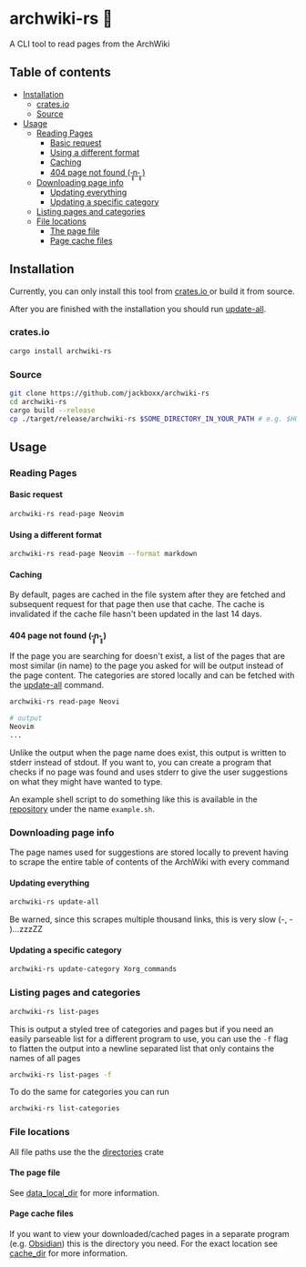 # archwiki-rs 📖
A CLI tool to read pages from the ArchWiki

## Table of contents
- [Installation](#installation)
  * [crates.io](#cratesio)
  * [Source](#source)
- [Usage](#usage)
  * [Reading Pages](#reading-pages)
    + [Basic request](#basic-request)
    + [Using a different format](#using-a-different-format)
    + [Caching](#caching)
    + [404 page not found (-̥̥̥n-̥̥̥ )](#404-page-not-found-̥̥̥n-̥̥̥)
  * [Downloading page info](#downloading-page-info)
    + [Updating everything](#updating-everything)
    + [Updating a specific category](#updating-a-specific-category)
  * [Listing pages and categories](#listing-pages-and-categories)
  * [File locations](#file-locations)
    + [The page file](#the-page-file)
    + [Page cache files](#page-cache-files)

## Installation
Currently, you can only install this tool from [ crates.io ](https://crates.io/crates/archwiki-rs) 
or build it from source. 

After you are finished with the installation you should run [update-all](#updating-everything).

### crates.io

```sh
cargo install archwiki-rs
```
### Source

```sh
git clone https://github.com/jackboxx/archwiki-rs
cd archwiki-rs
cargo build --release
cp ./target/release/archwiki-rs $SOME_DIRECTORY_IN_YOUR_PATH # e.g. $HOME/.cargo/bin
```

## Usage

### Reading Pages

#### Basic request

```sh
archwiki-rs read-page Neovim
```

#### Using a different format
```sh
archwiki-rs read-page Neovim --format markdown
```

#### Caching

By default, pages are cached in the file system after they are fetched and subsequent
request for that page then use that cache. The cache is invalidated if the cache file hasn't 
been updated in the last 14 days.

#### 404 page not found (-̥̥̥n-̥̥̥ )

If the page you are searching for doesn't exist, a list of the pages that are most similar
(in name) to the page you asked for will be output instead of the page content. The
categories are stored locally and can be fetched with the [update-all](#updating-everything) 
command.

```sh
archwiki-rs read-page Neovi

# output
Neovim
...
```

Unlike the output when the page name does exist, this output is written to stderr instead
of stdout. If you want to, you can create a program that checks if no page was found and
uses stderr to give the user suggestions on what they might have wanted to type.


An example shell script to do something like this is available in the [repository](https://github.com/jackboxx/archwiki-rs)
under the name `example.sh`.

### Downloading page info

The page names used for suggestions are stored locally to prevent having to scrape the entire table of contents of
the ArchWiki with every command

#### Updating everything

```sh
archwiki-rs update-all
```

Be warned, since this scrapes multiple thousand links, this is very slow (-, - )…zzzZZ

#### Updating a specific category

```sh
archwiki-rs update-category Xorg_commands
```

### Listing pages and categories

```sh
archwiki-rs list-pages
```

This is output a styled tree of categories and pages but if you need an easily parseable
list for a different program to use, you can use the `-f` flag to flatten the output into a
newline separated list that only contains the names of all pages

```sh
archwiki-rs list-pages -f
```

To do the same for categories you can run

```sh
archwiki-rs list-categories
```

### File locations
All file paths use the the [directories](https://crates.io/crates/directories) crate

#### The page file

See [data_local_dir](https://docs.rs/directories/latest/directories/struct.BaseDirs.html#method.data_local_dir)
for more information.

#### Page cache files
If you want to view your downloaded/cached pages in a separate program (e.g. [Obsidian](https://obsidian.md))
this is the directory you need. For the exact location see [cache_dir](https://docs.rs/directories/latest/directories/struct.BaseDirs.html#method.cache_dir)
for more information.
